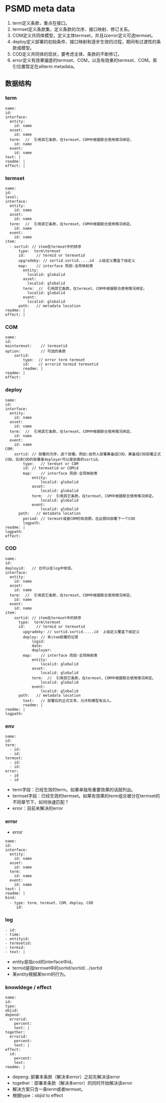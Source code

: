 # PSMD meta data

1. term定义条款，重点在接口。
1. termset定义条款集，定义条款的次序、接口映射、修订关系。
1. COM定义共同体模型，定义主体termset，并且以error定义可选termset。
1. deploy定义部署的初始条件、接口映射和逐步生效的过程，期间有过渡性的条款或模型。
1. COD定义共同体的现状，要考虑主体、条款的不断修订。
1. error定义有效果偏差的termset、COM，以及有效果的termset、COM。索引位置暂定在allterm metadata。

## 数据结构

###  term
~~~
name:
id:
interface:
  entity:
    id: name
  asset:
    id: name
  term:  //  引用其它条款，在termset、COM中根据联合使用情况绑定。
    id: name
  event:
    id: name
text: |
readme: |
effect: |
~~~

### termset

~~~
name:
id:
level:
interface:
  entity:
    id: name
  asset:
    id: name
  term:  //  引用其它条款，在termset、COM中根据联合使用情况绑定。
    id: name
  event:
    id: name
item:
  - sortid: // item在termset中的排序
      type:  term\termset
      id:     // termid or termsetid
      upgradeby: // sortid.sortid.....id  上级定义覆盖下级定义
      map:    // interface 局部-全局映射表
        entity:
          localid: globalid
        asset:
          localid: globalid
        term:  //  引用其它条款，在termset、COM中根据联合使用情况绑定。
          localid: globalid
        event:
          localid: globalid
      path:   // metadata location
readme: |
effect: |
~~~

###  COM

~~~
name:
id:
maintermset:    // termsetid 
option:         // 可选的条款
    sortid:     
        type:  // error term termset
        id:    // errorid termid termsetid
        readme: |
readme: |
effect:
~~~

###  deploy

~~~
name:
id:
interface:
  entity:
    id: name
  asset:
    id: name
  term:  //  引用其它条款，在termset、COM中根据联合使用情况绑定。
    id: name
  event:
    id: name
COM:
    sortid: // 部署的次序，逐个部署。例如:自然人部署筹备组COD，筹备组COD部署正式COD。后续COD的部署者deployer可以是前面的sortid。
        type:   // termset or COM
        id: // termsetid or COMid
        map:    // interface 局部-全局映射表
            entity:
                localid: globalid
            asset:
                localid: globalid
            term:  //  引用其它条款，在termset、COM中根据联合使用情况绑定。
                localid: globalid
            event:
                localid: globalid
      path:   // metadata location
        period: // termset或者COM的有效期，在此期间部署下一个COD
        logpath:
readme: |
logpath:
effect:

~~~

### COD

~~~
name:
id:
deployid:   // 也可以在log中体现。
interface:
  entity:
    id: name
  asset:
    id: name
  term:  //  引用其它条款，在termset、COM中根据联合使用情况绑定。
    id: name
  event:
    id: name
item:
    sortid: // item在termset中的排序
      type:  term\termset
      id:     // termid or termsetid
        upgradeby: // sortid.sortid.....id  上级定义覆盖下级定义
        deploy: // 本item部署的记录
            logid:
            date:
            deployer:
        map:    // interface 局部-全局映射表
            entity:
                localid: globalid
            asset:
                localid: globalid
            term:  //  引用其它条款，在termset、COM中根据联合使用情况绑定。
                localid: globalid
            event:
                localid: globalid
      path:   // metadata location
        text:   // 部署后的正式文本，允许和模型有出入。
        readme: |
readme: |
logpath: 
~~~


### env

~~~
name:
id:
term:
  - id:
  - id:
termset:
  - id:
  - id:
error:
  - id
  - id
~~~
- term字段：已经生效的term。如果单独有重要效果的话就列出。
- termset字段：已经生效的termset。如果有效果的term组合被分在termset的不同章节下，如何快速匹配？
- error：目前未解决的error

### error

- error
~~~
name:
id:
interface:
  entity:
    id: name
  asset:
    id: name
  term:
    id: name
  event:
    id: name
text: |
readme: |
bind:
  - type: term、termset、COM、deploy、COD
     id:
~~~

### log
~~~
- id:
- time:
- entityid:
- termsetid:
- termid:
- text: |
~~~
- entity是指cod的interface中id。
- termid是指termset中的sortid/sortid/.../sortid
- 某entity根据某term的行为。

### knowldege / effect

~~~
name:
id:
type:
objid:
depend:
  errorid:
    percent:
    text: | 
together:
  errorid:
    percent:
    text: |
effect:
  id:
    percent:
    text:
readme: |
~~~
- depeng: 部署本条款（解决本error）之前先解决该error
- together：部署本条款（解决本error）的同时开始解决该error
- 解决方案只含一条term或者termset。
- 根据type：objid to effect
